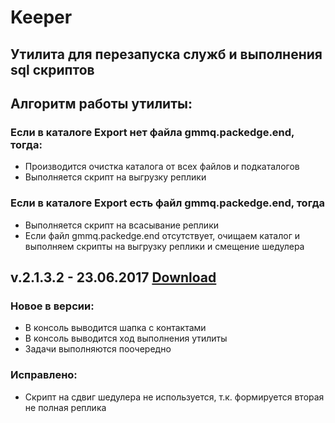 # Keeper


Утилита для перезапуска служб и выполнения sql скриптов
-----------------------

Алгоритм работы утилиты:
-----------------------
### Если в каталоге Export нет файла gmmq.packedge.end, тогда:
* Производится очистка каталога от всех файлов и подкаталогов
* Выполняется скрипт на выгрузку реплики

### Если в каталоге Export есть файл gmmq.packedge.end, тогда
* Выполняется скрипт на всасывание реплики
* Если файл gmmq.packedge.end отсутствует, очищаем каталог 
         и выполняем скрипты на выгрузку реплики и смещение шедулера


## v.2.1.3.2 - 23.06.2017 [Download](https://onedrive.live.com/embed?cid=AF5FC487682D5465&resid=AF5FC487682D5465%2114696&authkey=ALmvXe4wZTf0Q8I)
### Новое в версии:
* В консоль выводится шапка с контактами
* В консоль выводится ход выполнения утилиты
* Задачи выполняются поочередно
### Исправлено:
* Скрипт на сдвиг шедулера не используется, т.к. формируется вторая не полная реплика
